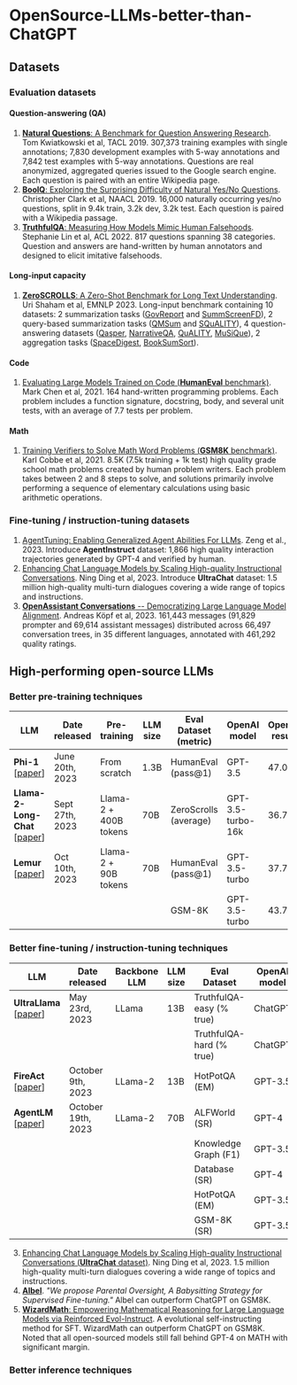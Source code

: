 # OpenSource-LLMs-better-than-ChatGPT


## Datasets

### Evaluation datasets

#### Question-answering (QA)

1. [**Natural Questions**: A Benchmark for Question Answering Research](https://aclanthology.org/Q19-1026/). Tom Kwiatkowski et al, TACL 2019. 307,373 training examples with single annotations; 7,830 development examples with 5-way annotations and 7,842 test examples with 5-way annotations. Questions are real anonymized, aggregated queries issued to the Google search engine. Each question is paired with an entire Wikipedia page. 
2. [**BoolQ**: Exploring the Surprising Difficulty of Natural Yes/No Questions](https://aclanthology.org/N19-1300/). Christopher Clark et al, NAACL 2019. 16,000 naturally occurring yes/no questions, split in 9.4k train, 3.2k dev, 3.2k test. Each question is paired with a Wikipedia passage. 
3. [**TruthfulQA**: Measuring How Models Mimic Human Falsehoods](https://arxiv.org/abs/2109.07958). Stephanie Lin et al, ACL 2022. 817 questions spanning 38 categories. Question and answers are hand-written by human annotators and designed to elicit imitative falsehoods.

#### Long-input capacity

1. [**ZeroSCROLLS**: A Zero-Shot Benchmark for Long Text Understanding](https://arxiv.org/abs/2305.14196). Uri Shaham et al, EMNLP 2023. Long-input benchmark containing 10 datasets: 2 summarization tasks ([GovReport](https://arxiv.org/abs/2104.02112) and [SummScreenFD](https://arxiv.org/abs/2104.07091)), 2 query-based summarization tasks ([QMSum](https://arxiv.org/abs/2104.05938) and [SQuALITY](https://arxiv.org/abs/2205.11465)), 4 question-answering datasets ([Qasper](https://arxiv.org/abs/2105.03011), [NarrativeQA](https://arxiv.org/abs/1712.07040), [QuALITY](https://arxiv.org/abs/2112.08608), [MuSiQue](https://arxiv.org/abs/2108.00573)), 2 aggregation tasks ([SpaceDigest](https://arxiv.org/abs/2012.04443), [BookSumSort](https://arxiv.org/abs/2105.08209)). 

#### Code

1. [Evaluating Large Models Trained on Code (**HumanEval** benchmark)](https://arxiv.org/abs/2107.03374). Mark Chen et al, 2021. 164 hand-written programming problems. Each problem includes a function signature, docstring, body, and several unit tests, with an average of 7.7 tests per problem.

#### Math

1. [Training Verifiers to Solve Math Word Problems (**GSM8K** benchmark)](https://arxiv.org/abs/2110.14168). Karl Cobbe et al, 2021. 8.5K (7.5k training + 1k test) high quality grade school math problems created by human problem writers. Each problem takes between 2 and 8 steps to solve, and solutions primarily involve performing a sequence of elementary calculations using basic arithmetic operations.

### Fine-tuning / instruction-tuning datasets

1. [AgentTuning: Enabling Generalized Agent Abilities For LLMs](https://arxiv.org/pdf/2310.12823.pdf). Zeng et al., 2023. Introduce **AgentInstruct** dataset: 1,866 high quality interaction trajectories generated by GPT-4 and verified by human.
2. [Enhancing Chat Language Models by Scaling High-quality Instructional Conversations](https://arxiv.org/abs/2305.14233). Ning Ding et al, 2023. Introduce **UltraChat** dataset: 1.5 million high-quality multi-turn dialogues covering a wide range of topics and instructions.
3. [**OpenAssistant Conversations** -- Democratizing Large Language Model Alignment](https://arxiv.org/abs/2304.07327). Andreas Köpf et al, 2023. 161,443 messages (91,829 prompter and 69,614 assistant messages) distributed across 66,497 conversation trees, in 35 different languages, annotated with 461,292 quality ratings.


## High-performing open-source LLMs

### Better pre-training techniques

| **LLM**     | **Date released** | **Pre-training** | **LLM size** | **Eval Dataset (metric)** | **OpenAI model** | **OpenAI result** | **LLM result** | **Gain (%)** |
|-------------|-------------------|------------------|--------------|---------------------------|------------------|-------------------|----------------|--------------|
| **Phi-1** [[paper](https://arxiv.org/abs/2306.11644)] | June 20th, 2023 | From scratch | 1.3B | HumanEval (pass@1) | GPT-3.5 | 47.0 | 50.6 | +7.7% |
| **Llama-2-Long-Chat** [[paper](https://arxiv.org/abs/2309.16039)] | Sept 27th, 2023 | Llama-2 + 400B tokens | 70B | ZeroScrolls (average) | GPT-3.5-turbo-16k | 36.7 | 37.7 | +2.7% |
| **Lemur** [[paper](https://arxiv.org/abs/2310.06830)] | Oct 10th, 2023 | Llama-2 + 90B tokens | 70B | HumanEval (pass@1) | GPT-3.5-turbo | 37.78 | 46.67 | +23.5% |
| | | | | GSM-8K | GPT-3.5-turbo | 43.75 | 58.33 |

### Better fine-tuning / instruction-tuning techniques

| **LLM**     | **Date released** | **Backbone LLM** | **LLM size** | **Eval Dataset** | **OpenAI model** | **OpenAI result** | **LLM result** | **Gain (%)** |
|-------------|-------------------|------------------|--------------|------------------|------------------|-------------------|----------------|--------------|
| **UltraLlama** [[paper](https://arxiv.org/abs/2305.14233)] | May 23rd, 2023 | LLama | 13B | TruthfulQA-easy (% true) | ChatGPT | 9.77 | 9.90 | +1.3% |
| | | | | TruthfulQA-hard (% true) | ChatGPT | 9.30 | 9.33 | +0.3% |
| **FireAct** [[paper](https://arxiv.org/abs/2310.05915)] | October 9th, 2023 | LLama-2 | 13B | HotPotQA (EM) | GPT-3.5 | 31.4 | 34.4 | +9.6% |
| **AgentLM** [[paper](https://arxiv.org/abs/2310.12823)] | October 19th, 2023 | LLama-2 | 70B | ALFWorld (SR) | GPT-4 | 78.0 | 86.0 | +10.3% |
| | | | | Knowledge Graph (F1) | GPT-3.5 | 27.2 | 47.0 | +72.8% |
| | | | | Database (SR) | GPT-4 | 33.7 | 37.7 | +11.9% |
| | | | | HotPotQA (EM) | GPT-3.5 | 37.4 | 41.6 | +11.2% |
| | | | | GSM-8K (SR) | GPT-3.5 | 57.1 | 59.7 | +4.6% |

3. [Enhancing Chat Language Models by Scaling High-quality Instructional Conversations (**UltraChat** dataset)](https://arxiv.org/abs/2305.14233). Ning Ding et al, 2023. 1.5 million high-quality multi-turn dialogues covering a wide range of topics and instructions.
4. [**Albel**](https://github.com/GAIR-NLP/abel/#Citation). *"We propose Parental Oversight, A Babysitting Strategy for Supervised Fine-tuning."* Albel can outperform ChatGPT on GSM8K.
5. [**WizardMath**: Empowering Mathematical Reasoning for Large Language Models via Reinforced Evol-Instruct](https://arxiv.org/abs/2308.09583). A evolutional self-instructing method for SFT. WizardMath can outperform ChatGPT on GSM8K. Noted that all open-sourced models still fall behind GPT-4 on MATH with significant margin.

### Better inference techniques 
